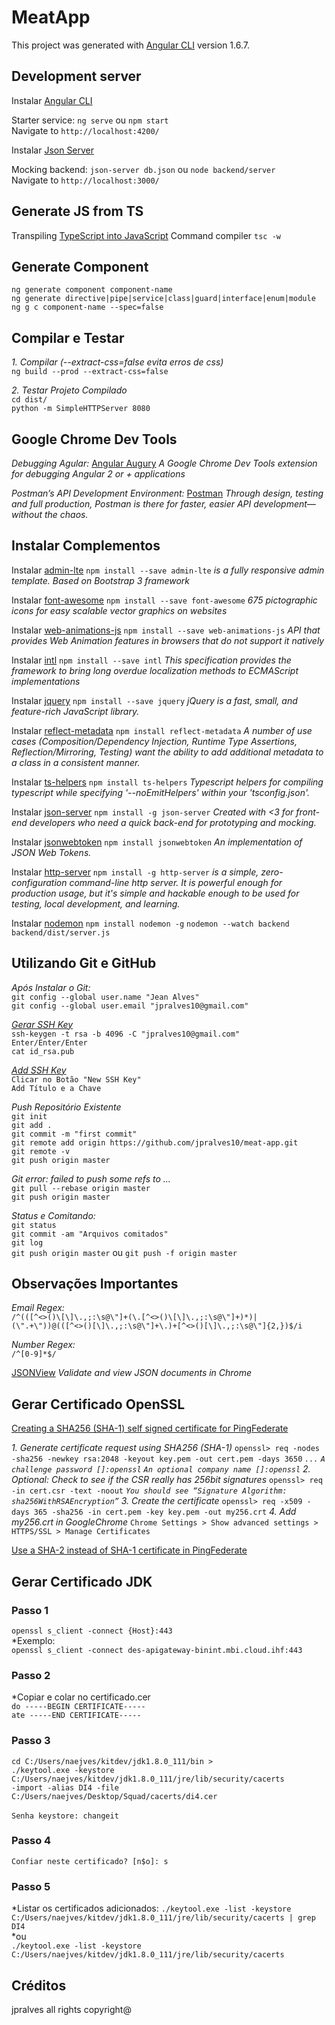 # MeatApp

This project was generated with [Angular CLI](https://github.com/angular/angular-cli) version 1.6.7.

## Development server

Instalar [Angular CLI](https://cli.angular.io/)

Starter service: `ng serve` ou `npm start` <br/>
Navigate to `http://localhost:4200/`

Instalar [Json Server](https://www.npmjs.com/package/json-server)

Mocking backend: `json-server db.json` ou `node backend/server` <br/>
Navigate to `http://localhost:3000/`

## Generate JS from TS
Transpiling [TypeScript into JavaScript](https://code.visualstudio.com/docs/languages/typescript)
Command compiler `tsc -w`

## Generate Component

`ng generate component component-name` <br/>
`ng generate directive|pipe|service|class|guard|interface|enum|module` <br/>
`ng g c component-name --spec=false`

## Compilar e Testar

*1. Compilar (--extract-css=false evita erros de css)* <br/>
`ng build --prod --extract-css=false` 

*2. Testar Projeto Compilado* <br/>
`cd dist/` <br/>
`python -m SimpleHTTPServer 8080`

## Google Chrome Dev Tools

*Debugging Agular:*
[Angular Augury](https://augury.angular.io/) *A Google Chrome Dev Tools extension for debugging Angular 2 or +  applications*

*Postman’s API Development Environment:*
[Postman](https://www.getpostman.com/) *Through design, testing and full production, Postman is there for faster, easier API development—without the chaos.*

## Instalar Complementos

Instalar [admin-lte](https://www.npmjs.com/package/admin-lte)
`npm install --save admin-lte` *is a fully responsive admin template. Based on Bootstrap 3 framework*

Instalar [font-awesome](https://www.npmjs.com/package/font-awesome)
`npm install --save font-awesome` *675 pictographic icons for easy scalable vector graphics on websites*

Instalar [web-animations-js](https://www.npmjs.com/package/web-animations-js)
`npm install --save web-animations-js` *API that provides Web Animation features in browsers that do not support it natively*

Instalar [intl](https://www.npmjs.com/package/intl)
`npm install --save intl` *This specification provides the framework to bring long overdue localization methods to ECMAScript implementations*

Instalar [jquery](https://www.npmjs.com/package/jquery)
`npm install --save jquery` *jQuery is a fast, small, and feature-rich JavaScript library.*

Instalar [reflect-metadata](https://www.npmjs.com/package/reflect-metadata)
`npm install reflect-metadata` *A number of use cases (Composition/Dependency Injection, Runtime Type Assertions, Reflection/Mirroring, Testing) want the ability to add additional metadata to a class in a consistent manner.*

Instalar [ts-helpers](https://www.npmjs.com/package/ts-helpers)
`npm install ts-helpers` *Typescript helpers for compiling typescript while specifying '--noEmitHelpers' within your 'tsconfig.json'.*

Instalar [json-server](https://www.npmjs.com/package/json-server)
`npm install -g json-server` *Created with <3 for front-end developers who need a quick back-end for prototyping and mocking.*

Instalar [jsonwebtoken](https://www.npmjs.com/package/jsonwebtoken)
`npm install jsonwebtoken` *An implementation of JSON Web Tokens.*

Instalar [http-server](https://www.npmjs.com/package/http-server)
`npm install -g http-server` *is a simple, zero-configuration command-line http server. It is powerful enough for production usage, but it's simple and hackable enough to be used for testing, local development, and learning.*

Instalar [nodemon](https://www.npmjs.com/package/nodemon)
`npm install nodemon -g`
`nodemon --watch backend backend/dist/server.js`

## Utilizando Git e GitHub

*Após Instalar o Git:* <br/>
`git config --global user.name "Jean Alves"` <br/>
`git config --global user.email "jpralves10@gmail.com"` <br/>

*[Gerar SSH Key](https://help.github.com/articles/generating-a-new-ssh-key-and-adding-it-to-the-ssh-agent/)* <br/>
`ssh-keygen -t rsa -b 4096 -C "jpralves10@gmail.com"` <br/>
`Enter/Enter/Enter` <br/>
`cat id_rsa.pub`

*[Add SSH Key](https://github.com/settings/ssh/new)* <br/>
`Clicar no Botão "New SSH Key"` <br/>
`Add Título e a Chave`

*Push Repositório Existente* <br/>
`git init` <br/>
`git add .` <br/>
`git commit -m "first commit"` <br/>
`git remote add origin https://github.com/jpralves10/meat-app.git` <br/>
`git remote -v` <br/>
`git push origin master` <br/> 

*Git error: failed to push some refs to ...* <br/>
`git pull --rebase origin master` <br/>
`git push origin master`

*Status e Comitando:* <br/>
`git status` <br/>
`git commit -am "Arquivos comitados"` <br/>
`git log` <br/>
`git push origin master` ou `git push -f origin master`

## Observações Importantes

*Email Regex:* <br/>
`/^(([^<>()\[\]\.,;:\s@\"]+(\.[^<>()\[\]\.,;:\s@\"]+)*)|(\".+\"))@(([^<>()[\]\.,;:\s@\"]+\.)+[^<>()[\]\.,;:\s@\"]{2,})$/i`

*Number Regex:* <br/>
`/^[0-9]*$/`

[JSONView](https://chrome.google.com/webstore/detail/jsonview/chklaanhfefbnpoihckbnefhakgolnmc?hl=pt-BR) *Validate and view JSON documents in Chrome*

## Gerar Certificado OpenSSL

[Creating a SHA256 (SHA-1) self signed certificate for PingFederate](https://ping.force.com/Support/PingIdentityArticle?id=kA340000000GsWECA0)

*1. Generate certificate request using SHA256 (SHA-1)*
`openssl> req -nodes -sha256 -newkey rsa:2048 -keyout key.pem -out cert.pem -days 3650`
    *`...`*
    *`A challenge password []:openssl`*
    *`An optional company name []:openssl`*
*2. Optional: Check to see if the CSR really has 256bit signatures*
`openssl> req -in cert.csr -text -noout` 
    *`You should see “Signature Algorithm: sha256WithRSAEncryption”`*
*3. Create the certificate*
`openssl> req -x509 -days 365 -sha256 -in cert.pem -key key.pem -out my256.crt`
*4. Add my256.crt in GoogleChrome*
`Chrome Settings > Show advanced settings > HTTPS/SSL > Manage Certificates`

[Use a SHA-2 instead of SHA-1 certificate in PingFederate](https://ping.force.com/Support/PingIdentityArticle?id=kA340000000GsCdCAK)

## Gerar Certificado JDK

### Passo 1 ###
`openssl s_client -connect {Host}:443` <br/>
*Exemplo: <br/>
`openssl s_client -connect des-apigateway-binint.mbi.cloud.ihf:443`

### Passo 2 ###
*Copiar e colar no certificado.cer <br/>
`do -----BEGIN CERTIFICATE-----` <br/>
`ate -----END CERTIFICATE-----`

### Passo 3 ###
`cd C:/Users/naejves/kitdev/jdk1.8.0_111/bin >` <br/>
`./keytool.exe -keystore C:/Users/naejves/kitdev/jdk1.8.0_111/jre/lib/security/cacerts` <br/>
`-import -alias DI4 -file C:/Users/naejves/Desktop/Squad/cacerts/di4.cer` <br/>
<br/>
`Senha keystore: changeit`

### Passo 4 ###
`Confiar neste certificado? [n$o]: s`

### Passo 5 ###
*Listar os certificados adicionados:
`./keytool.exe -list -keystore C:/Users/naejves/kitdev/jdk1.8.0_111/jre/lib/security/cacerts | grep DI4` <br/>
*ou <br/>
`./keytool.exe -list -keystore C:/Users/naejves/kitdev/jdk1.8.0_111/jre/lib/security/cacerts`

## Créditos

jpralves all rights copyright@
